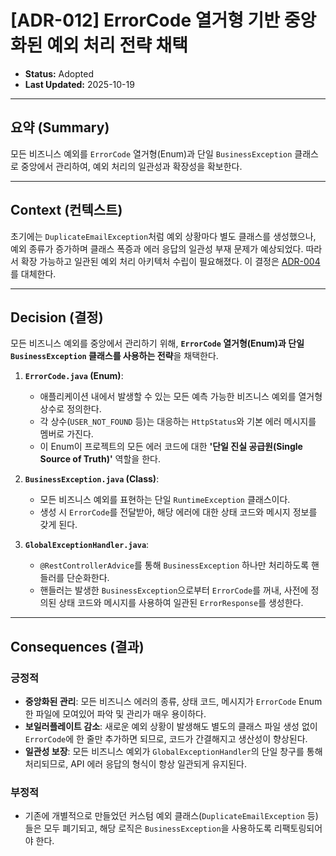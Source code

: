# [ADR-012] ErrorCode 열거형 기반 중앙화된 예외 처리 전략 채택

- **Status:** Adopted
- **Last Updated:** 2025-10-19

---

## 요약 (Summary)

모든 비즈니스 예외를 `ErrorCode` 열거형(Enum)과 단일 `BusinessException` 클래스로 중앙에서 관리하여, 예외 처리의 일관성과 확장성을 확보한다.

---

## Context (컨텍스트)

초기에는 `DuplicateEmailException`처럼 예외 상황마다 별도 클래스를 생성했으나, 예외 종류가 증가하며 클래스 폭증과 에러 응답의 일관성 부재 문제가 예상되었다. 따라서 확장 가능하고 일관된 예외 처리 아키텍처 수립이 필요해졌다. 이 결정은 [ADR-004](./archive/004-global-exception-handling.md)를 대체한다.

---

## Decision (결정)

모든 비즈니스 예외를 중앙에서 관리하기 위해, **`ErrorCode` 열거형(Enum)과 단일 `BusinessException` 클래스를 사용하는 전략**을 채택한다.

1.  **`ErrorCode.java` (Enum)**:
    -   애플리케이션 내에서 발생할 수 있는 모든 예측 가능한 비즈니스 예외를 열거형 상수로 정의한다.
    -   각 상수(`USER_NOT_FOUND` 등)는 대응하는 `HttpStatus`와 기본 에러 메시지를 멤버로 가진다.
    -   이 Enum이 프로젝트의 모든 에러 코드에 대한 **'단일 진실 공급원(Single Source of Truth)'** 역할을 한다.

2.  **`BusinessException.java` (Class)**:
    -   모든 비즈니스 예외를 표현하는 단일 `RuntimeException` 클래스이다.
    -   생성 시 `ErrorCode`를 전달받아, 해당 에러에 대한 상태 코드와 메시지 정보를 갖게 된다.

3.  **`GlobalExceptionHandler.java`**:
    -   `@RestControllerAdvice`를 통해 `BusinessException` 하나만 처리하도록 핸들러를 단순화한다.
    -   핸들러는 발생한 `BusinessException`으로부터 `ErrorCode`를 꺼내, 사전에 정의된 상태 코드와 메시지를 사용하여 일관된 `ErrorResponse`를 생성한다.

---

## Consequences (결과)

### 긍정적
-   **중앙화된 관리**: 모든 비즈니스 에러의 종류, 상태 코드, 메시지가 `ErrorCode` Enum 한 파일에 모여있어 파악 및 관리가 매우 용이하다.
-   **보일러플레이트 감소**: 새로운 예외 상황이 발생해도 별도의 클래스 파일 생성 없이 `ErrorCode`에 한 줄만 추가하면 되므로, 코드가 간결해지고 생산성이 향상된다.
-   **일관성 보장**: 모든 비즈니스 예외가 `GlobalExceptionHandler`의 단일 창구를 통해 처리되므로, API 에러 응답의 형식이 항상 일관되게 유지된다.

### 부정적
-   기존에 개별적으로 만들었던 커스텀 예외 클래스(`DuplicateEmailException` 등)들은 모두 폐기되고, 해당 로직은 `BusinessException`을 사용하도록 리팩토링되어야 한다.

